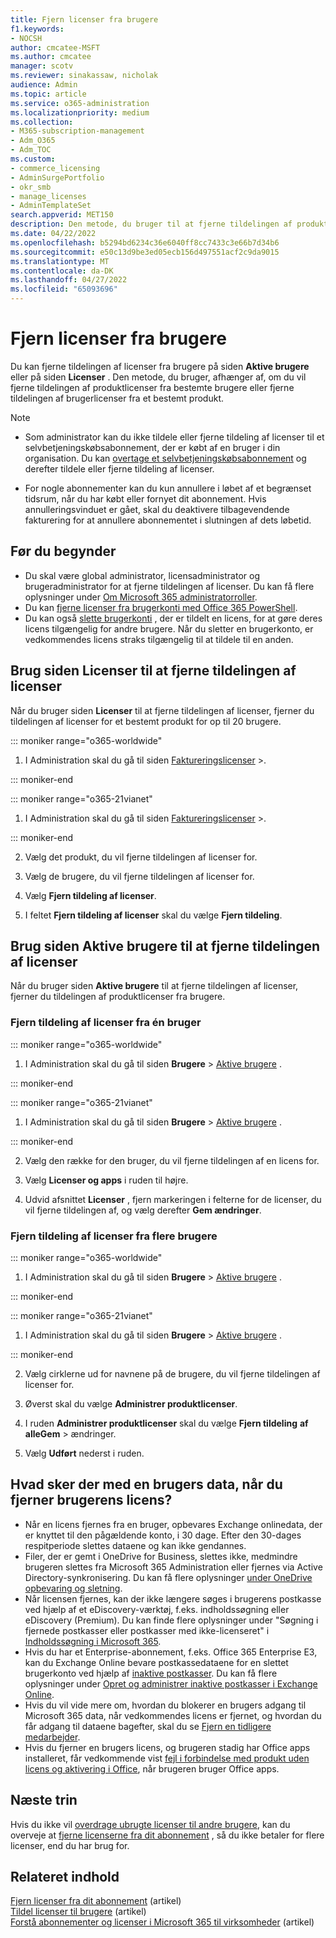 ```yaml
---
title: Fjern licenser fra brugere
f1.keywords:
- NOCSH
author: cmcatee-MSFT
ms.author: cmcatee
manager: scotv
ms.reviewer: sinakassaw, nicholak
audience: Admin
ms.topic: article
ms.service: o365-administration
ms.localizationpriority: medium
ms.collection:
- M365-subscription-management
- Adm_O365
- Adm_TOC
ms.custom:
- commerce_licensing
- AdminSurgePortfolio
- okr_smb
- manage_licenses
- AdminTemplateSet
search.appverid: MET150
description: Den metode, du bruger til at fjerne tildelingen af produktlicenser, afhænger af, om du fjerner tildelingen af licenser fra bestemte brugere eller fra et bestemt produkt.
ms.date: 04/22/2022
ms.openlocfilehash: b5294bd6234c36e6040ff8cc7433c3e66b7d34b6
ms.sourcegitcommit: e50c13d9be3ed05ecb156d497551acf2c9da9015
ms.translationtype: MT
ms.contentlocale: da-DK
ms.lasthandoff: 04/27/2022
ms.locfileid: "65093696"
---
```

# <a name="unassign-licenses-from-users"></a>Fjern licenser fra brugere

Du kan fjerne tildelingen af licenser fra brugere på siden **Aktive brugere** eller på siden **Licenser** . Den metode, du bruger, afhænger af, om du vil fjerne tildelingen af produktlicenser fra bestemte brugere eller fjerne tildelingen af brugerlicenser fra et bestemt produkt.

> [!NOTE]
> 
> - Som administrator kan du ikke tildele eller fjerne tildeling af licenser til et selvbetjeningskøbsabonnement, der er købt af en bruger i din organisation. Du kan [overtage et selvbetjeningskøbsabonnement](../../commerce/subscriptions/manage-self-service-purchases-admins.md#take-over-a-self-service-purchase-subscription) og derefter tildele eller fjerne tildeling af licenser.
> 
> - For nogle abonnementer kan du kun annullere i løbet af et begrænset tidsrum, når du har købt eller fornyet dit abonnement. Hvis annulleringsvinduet er gået, skal du deaktivere tilbagevendende fakturering for at annullere abonnementet i slutningen af dets løbetid.

## <a name="before-you-begin"></a>Før du begynder

- Du skal være global administrator, licensadministrator og brugeradministrator for at fjerne tildelingen af licenser. Du kan få flere oplysninger under [Om Microsoft 365 administratorroller](../add-users/about-admin-roles.md).
- Du kan [fjerne licenser fra brugerkonti med Office 365 PowerShell](../../enterprise/remove-licenses-from-user-accounts-with-microsoft-365-powershell.md).
- Du kan også [slette brugerkonti](../add-users/delete-a-user.md) , der er tildelt en licens, for at gøre deres licens tilgængelig for andre brugere. Når du sletter en brugerkonto, er vedkommendes licens straks tilgængelig til at tildele til en anden.

## <a name="use-the-licenses-page-to-unassign-licenses"></a>Brug siden Licenser til at fjerne tildelingen af licenser

Når du bruger siden **Licenser** til at fjerne tildelingen af licenser, fjerner du tildelingen af licenser for et bestemt produkt for op til 20 brugere.

::: moniker range="o365-worldwide"

1. I Administration skal du gå til siden <a href="https://go.microsoft.com/fwlink/p/?linkid=842264" target="_blank">Faktureringslicenser</a>  \>.

::: moniker-end

::: moniker range="o365-21vianet"

1. I Administration skal du gå til siden <a href="https://go.microsoft.com/fwlink/p/?linkid=850625" target="_blank">Faktureringslicenser</a>  \>.

::: moniker-end

2. Vælg det produkt, du vil fjerne tildelingen af licenser for.

3. Vælg de brugere, du vil fjerne tildelingen af licenser for.

4. Vælg **Fjern tildeling af licenser**.

5. I feltet **Fjern tildeling af licenser** skal du vælge **Fjern tildeling**.

## <a name="use-the-active-users-page-to-unassign-licenses"></a>Brug siden Aktive brugere til at fjerne tildelingen af licenser

Når du bruger siden **Aktive brugere** til at fjerne tildelingen af licenser, fjerner du tildelingen af produktlicenser fra brugere.

### <a name="unassign-licenses-from-one-user"></a>Fjern tildeling af licenser fra én bruger

::: moniker range="o365-worldwide"

1. I Administration skal du gå til siden **Brugere** \> <a href="https://go.microsoft.com/fwlink/p/?linkid=834822" target="_blank">Aktive brugere</a> .

::: moniker-end

::: moniker range="o365-21vianet"

1. I Administration skal du gå til siden **Brugere** \> <a href="https://go.microsoft.com/fwlink/p/?linkid=850628" target="_blank">Aktive brugere</a> .

::: moniker-end

2. Vælg den række for den bruger, du vil fjerne tildelingen af en licens for.

3. Vælg **Licenser og apps** i ruden til højre.

4. Udvid afsnittet **Licenser** , fjern markeringen i felterne for de licenser, du vil fjerne tildelingen af, og vælg derefter **Gem ændringer**.

### <a name="unassign-licenses-from-multiple-users"></a>Fjern tildeling af licenser fra flere brugere

::: moniker range="o365-worldwide"

1. I Administration skal du gå til siden **Brugere** \> <a href="https://go.microsoft.com/fwlink/p/?linkid=834822" target="_blank">Aktive brugere</a> .

::: moniker-end

::: moniker range="o365-21vianet"

1. I Administration skal du gå til siden **Brugere** \> <a href="https://go.microsoft.com/fwlink/p/?linkid=850628" target="_blank">Aktive brugere</a> .

::: moniker-end

2. Vælg cirklerne ud for navnene på de brugere, du vil fjerne tildelingen af licenser for.

3. Øverst skal du vælge **Administrer produktlicenser**.

4. I ruden **Administrer produktlicenser** skal du vælge **Fjern tildeling** **af alleGem** >  ændringer.

5. Vælg **Udført** nederst i ruden.  

## <a name="what-happens-to-a-users-data-when-you-remove-their-license"></a>Hvad sker der med en brugers data, når du fjerner brugerens licens?

- Når en licens fjernes fra en bruger, opbevares Exchange onlinedata, der er knyttet til den pågældende konto, i 30 dage. Efter den 30-dages respitperiode slettes dataene og kan ikke gendannes.
- Filer, der er gemt i OneDrive for Business, slettes ikke, medmindre brugeren slettes fra Microsoft 365 Administration eller fjernes via Active Directory-synkronisering. Du kan få flere oplysninger [under OneDrive opbevaring og sletning](/onedrive/retention-and-deletion).
- Når licensen fjernes, kan der ikke længere søges i brugerens postkasse ved hjælp af et eDiscovery-værktøj, f.eks. indholdssøgning eller eDiscovery (Premium). Du kan finde flere oplysninger under "Søgning i fjernede postkasser eller postkasser med ikke-licenseret" i [Indholdssøgning i Microsoft 365](../../compliance/content-search.md).
- Hvis du har et Enterprise-abonnement, f.eks. Office 365 Enterprise E3, kan du Exchange Online bevare postkassedataene for en slettet brugerkonto ved hjælp af [inaktive postkasser](../../compliance/inactive-mailboxes-in-office-365.md). Du kan få flere oplysninger under [Opret og administrer inaktive postkasser i Exchange Online](../../compliance/create-and-manage-inactive-mailboxes.md).
- Hvis du vil vide mere om, hvordan du blokerer en brugers adgang til Microsoft 365 data, når vedkommendes licens er fjernet, og hvordan du får adgang til dataene bagefter, skal du se [Fjern en tidligere medarbejder](../add-users/remove-former-employee.md).
- Hvis du fjerner en brugers licens, og brugeren stadig har Office apps installeret, får vedkommende vist [fejl i forbindelse med produkt uden licens og aktivering i Office](https://support.microsoft.com/office/0d23d3c0-c19c-4b2f-9845-5344fedc4380), når brugeren bruger Office apps.

## <a name="next-steps"></a>Næste trin

Hvis du ikke vil [overdrage ubrugte licenser til andre brugere](../../managed-desktop/get-started/assign-licenses.md), kan du overveje at [fjerne licenserne fra dit abonnement](../../commerce/licenses/buy-licenses.md) , så du ikke betaler for flere licenser, end du har brug for.

## <a name="related-content"></a>Relateret indhold

[Fjern licenser fra dit abonnement](../../commerce/licenses/buy-licenses.md) (artikel)\
[Tildel licenser til brugere](assign-licenses-to-users.md) (artikel)\
[Forstå abonnementer og licenser i Microsoft 365 til virksomheder](../../commerce/licenses/subscriptions-and-licenses.md) (artikel)

